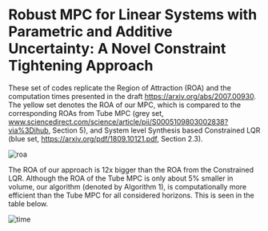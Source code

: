 # Robust MPC for Linear Systems with Parametric and Additive Uncertainty: A Novel Constraint Tightening Approach 

These set of codes replicate the Region of Attraction (ROA) and the computation times presented in the draft https://arxiv.org/abs/2007.00930. The yellow set denotes the ROA of our MPC, which is compared to the corresponding ROAs from Tube MPC (grey set, www.sciencedirect.com/science/article/pii/S0005109803002838?via%3Dihub, Section 5), and System level Synthesis based Constrained LQR (blue set, https://arxiv.org/pdf/1809.10121.pdf, Section 2.3).  

![roa](https://user-images.githubusercontent.com/12418616/115521712-468a2f80-a240-11eb-9e5f-a9011b7233c3.png)

The ROA of our approach is 12x bigger than the ROA from the Constrained LQR. Although the ROA of the Tube MPC is only about 5% smaller in volume, our algorithm (denoted by Algorithm 1), is computationally more efficient than the Tube MPC for all considered horizons. This is seen in the table below. 

![time](https://user-images.githubusercontent.com/12418616/115521737-4e49d400-a240-11eb-9193-354944b86bc7.png)

